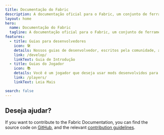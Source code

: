 ```yaml
---
title: Documentação do Fabric
description: A documentação oficial para o Fabric, um conjunto de ferramentas para mods de Minecraft.
layout: home
hero:
  name: Documentação do Fabric
  tagline: A documentação oficial para o Fabric, um conjunto de ferramentas para mods de Minecraft.
features:
  - title: Guias para desenvolvedores
    icon: 🛠️
    details: Nossos guias de desenvolvedor, escritos pela comunidade, abrangem uma variedade de tópicos desde a configuração de um ambiente de desenvolvimento até tópicos mais avançados, como renderização e networking.
    link: /develop/
    linkText: Guia de Introdução
  - title: Guias do Jogador
    icon: 📚
    details: Você é um jogador que deseja usar mods desenvolvidos para o Fabric? Nossos guias de jogador irão te ajudar. Esses guias te ajudarão a baixar, instalar e solucionar problemas com mods do Fabric.
    link: /players/
    linkText: Leia Mais

search: false
---
```


<div class="vp-doc homepage-container">

## Deseja ajudar?

If you want to contribute to the Fabric Documentation, you can find the source code on [GitHub](https://github.com/FabricMC/fabric-docs), and the relevant [contribution guidelines](./contributing).

</div>
